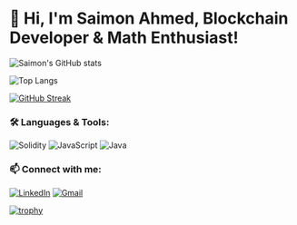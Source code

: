 # 👋 Hi, I'm Saimon Ahmed, Blockchain Developer & Math Enthusiast!

![Saimon's GitHub stats](https://github-readme-stats.vercel.app/api?username=saimonahmed&show_icons=true&theme=tokyonight)

![Top Langs](https://github-readme-stats.vercel.app/api/top-langs/?username=saimonahmed&layout=compact&theme=tokyonight)

[![GitHub Streak](https://streak-stats.demolab.com?user=saimonahmed&theme=tokyonight)](https://git.io/streak-stats)

### 🛠 Languages & Tools:
![Solidity](https://img.shields.io/badge/Solidity-363636?style=for-the-badge&logo=solidity&logoColor=white)
![JavaScript](https://img.shields.io/badge/JavaScript-%23F7DF1E.svg?style=for-the-badge&logo=javascript&logoColor=black)
![Java](https://img.shields.io/badge/Java-%23ED8B00.svg?style=for-the-badge&logo=java&logoColor=white)

### 📫 Connect with me:
[![LinkedIn](https://img.shields.io/badge/LinkedIn-blue?style=for-the-badge&logo=linkedin)]([https://www.linkedin.com/in/saimon-ahmed])
[![Gmail](https://img.shields.io/badge/Gmail-D14836?style=for-the-badge&logo=gmail&logoColor=white)](mailto:saimonahmed24793@gmail.com)

[![trophy](https://github-profile-trophy.vercel.app/?username=saimonahmed&theme=onedark)](https://github.com/ryo-ma/github-profile-trophy)

